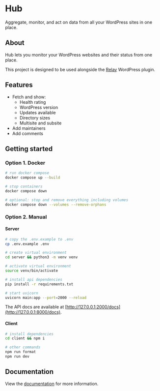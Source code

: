 # Hub

Aggregate, monitor, and act on data from all your WordPress sites in one place.

## About

Hub lets you monitor your WordPress websites and their status from one place.

This project is designed to be used alongside the [Relay](https://wordpress.org/plugins/relay/) WordPress plugin.

## Features

- Fetch and show:
  - Health rating
  - WordPress version
  - Updates available
  - Directory sizes
  - Multisite and subsite
- Add maintainers
- Add comments

## Getting started

### Option 1. Docker

```sh
# run docker compose
docker compose up --build

# stop containers
docker compose down

# optional: stop and remove everything including volumes
docker compose down --volumes --remove-orphans
```

### Option 2. Manual

#### Server

```sh
# copy the .env.example to .env
cp .env.example .env

# create virtual environment
cd server && python3 -m venv venv

# activate virtual environment
source venv/bin/activate

# install api dependencies
pip install -r requirements.txt

# start uvicorn
uvicorn main:app --port=2000 --reload
```

The API docs are available at [http://127.0.0.1:2000/docs](http://127.0.0.1:8000/docs).

#### Client

```sh
# install dependencies
cd client && npm i

# other commands
npm run format
npm run dev
```

## Documentation

View the [documentation](https://docs.verdant.studio/hub/) for more information.